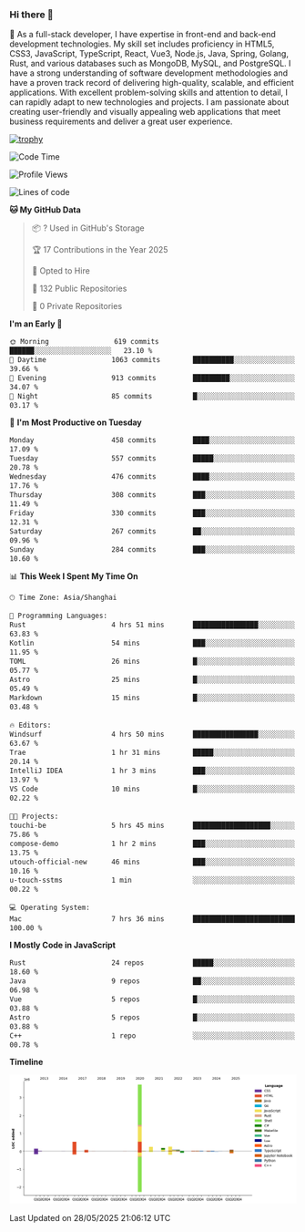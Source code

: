 ### Hi there 👋

🌱 As a full-stack developer, I have expertise in front-end and back-end development technologies. My skill set includes proficiency in HTML5, CSS3, JavaScript, TypeScript, React, Vue3, Node.js, Java, Spring, Golang, Rust, and various databases such as MongoDB, MySQL, and PostgreSQL. I have a strong understanding of software development methodologies and have a proven track record of delivering high-quality, scalable, and efficient applications. With excellent problem-solving skills and attention to detail, I can rapidly adapt to new technologies and projects. I am passionate about creating user-friendly and visually appealing web applications that meet business requirements and deliver a great user experience.

[![trophy](https://github-profile-trophy.vercel.app/?username=elton&rank=SECRET,SSS,SS,S,AAA,AA,A&theme=onedark&no-frame=true&margin-w=10)](https://github.com/ryo-ma/github-profile-trophy)

<!--START_SECTION:waka-->
![Code Time](http://img.shields.io/badge/Code%20Time-1%2C666%20hrs%207%20mins-blue)

![Profile Views](http://img.shields.io/badge/Profile%20Views-1-blue)

![Lines of code](https://img.shields.io/badge/From%20Hello%20World%20I%27ve%20Written-5.7%20million%20lines%20of%20code-blue)

**🐱 My GitHub Data** 

> 📦 ? Used in GitHub's Storage 
 > 
> 🏆 17 Contributions in the Year 2025
 > 
> 💼 Opted to Hire
 > 
> 📜 132 Public Repositories 
 > 
> 🔑 0 Private Repositories 
 > 
**I'm an Early 🐤** 

```text
🌞 Morning                619 commits         ██████░░░░░░░░░░░░░░░░░░░   23.10 % 
🌆 Daytime                1063 commits        ██████████░░░░░░░░░░░░░░░   39.66 % 
🌃 Evening                913 commits         █████████░░░░░░░░░░░░░░░░   34.07 % 
🌙 Night                  85 commits          █░░░░░░░░░░░░░░░░░░░░░░░░   03.17 % 
```
📅 **I'm Most Productive on Tuesday** 

```text
Monday                   458 commits         ████░░░░░░░░░░░░░░░░░░░░░   17.09 % 
Tuesday                  557 commits         █████░░░░░░░░░░░░░░░░░░░░   20.78 % 
Wednesday                476 commits         ████░░░░░░░░░░░░░░░░░░░░░   17.76 % 
Thursday                 308 commits         ███░░░░░░░░░░░░░░░░░░░░░░   11.49 % 
Friday                   330 commits         ███░░░░░░░░░░░░░░░░░░░░░░   12.31 % 
Saturday                 267 commits         ██░░░░░░░░░░░░░░░░░░░░░░░   09.96 % 
Sunday                   284 commits         ███░░░░░░░░░░░░░░░░░░░░░░   10.60 % 
```


📊 **This Week I Spent My Time On** 

```text
🕑︎ Time Zone: Asia/Shanghai

💬 Programming Languages: 
Rust                     4 hrs 51 mins       ████████████████░░░░░░░░░   63.83 % 
Kotlin                   54 mins             ███░░░░░░░░░░░░░░░░░░░░░░   11.95 % 
TOML                     26 mins             █░░░░░░░░░░░░░░░░░░░░░░░░   05.77 % 
Astro                    25 mins             █░░░░░░░░░░░░░░░░░░░░░░░░   05.49 % 
Markdown                 15 mins             █░░░░░░░░░░░░░░░░░░░░░░░░   03.48 % 

🔥 Editors: 
Windsurf                 4 hrs 50 mins       ████████████████░░░░░░░░░   63.67 % 
Trae                     1 hr 31 mins        █████░░░░░░░░░░░░░░░░░░░░   20.14 % 
IntelliJ IDEA            1 hr 3 mins         ███░░░░░░░░░░░░░░░░░░░░░░   13.97 % 
VS Code                  10 mins             █░░░░░░░░░░░░░░░░░░░░░░░░   02.22 % 

🐱‍💻 Projects: 
touchi-be                5 hrs 45 mins       ███████████████████░░░░░░   75.86 % 
compose-demo             1 hr 2 mins         ███░░░░░░░░░░░░░░░░░░░░░░   13.75 % 
utouch-official-new      46 mins             ███░░░░░░░░░░░░░░░░░░░░░░   10.16 % 
u-touch-sstms            1 min               ░░░░░░░░░░░░░░░░░░░░░░░░░   00.22 % 

💻 Operating System: 
Mac                      7 hrs 36 mins       █████████████████████████   100.00 % 
```

**I Mostly Code in JavaScript** 

```text
Rust                     24 repos            █████░░░░░░░░░░░░░░░░░░░░   18.60 % 
Java                     9 repos             ██░░░░░░░░░░░░░░░░░░░░░░░   06.98 % 
Vue                      5 repos             █░░░░░░░░░░░░░░░░░░░░░░░░   03.88 % 
Astro                    5 repos             █░░░░░░░░░░░░░░░░░░░░░░░░   03.88 % 
C++                      1 repo              ░░░░░░░░░░░░░░░░░░░░░░░░░   00.78 % 
```



**Timeline**

![Lines of Code chart](https://raw.githubusercontent.com/elton/elton/main/assets/bar_graph.png)


 Last Updated on 28/05/2025 21:06:12 UTC
<!--END_SECTION:waka-->

<!--
**elton/elton** is a ✨ _special_ ✨ repository because its `README.md` (this file) appears on your GitHub profile.

Here are some ideas to get you started:

- 🔭 I’m currently working on ...
- 🌱 I’m currently learning ...
- 👯 I’m looking to collaborate on ...
- 🤔 I’m looking for help with ...
- 💬 Ask me about ...
- 📫 How to reach me: ...
- 😄 Pronouns: ...
- ⚡ Fun fact: ...
-->
